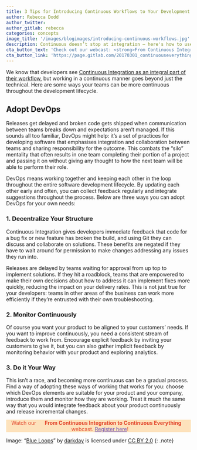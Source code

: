 ```yaml
---
title: 3 Tips for Introducing Continuous Workflows to Your Development Process
author: Rebecca Dodd
author_twitter:
author_gitlab: rebecca
categories: concepts
image_title: '/images/blogimages/introducing-continuous-workflows.jpg'
description: Continuous doesn’t stop at integration – here's how to use it to your advantage throughout your development process.
cta_button_text: 'Check out our webcast: <strong>From Continuous Integration to Continuous Everything</strong>!'
cta_button_link: 'https://page.gitlab.com/20170301_continuouseverything.html'
---
```


We know that developers see [Continuous Integration as an integral part of their workflow](https://about.gitlab.com/2017/02/22/ci-integral-to-everyday-work/), but working in a continuous manner goes beyond just the technical. Here are some ways your teams can be more continuous throughout the development lifecycle.

<!-- more -->

##  Adopt DevOps

Releases get delayed and broken code gets shipped when communication between teams breaks down and expectations aren’t managed. If this sounds all too familiar, DevOps might help: it’s a set of practices for developing software that emphasises integration and collaboration between teams and sharing responsibility for the outcome. This combats the “silo” mentality that often results in one team completing their portion of a project and passing it on without giving any thought to how the next team will be able to perform their role.

DevOps means working together and keeping each other in the loop throughout the entire software development lifecycle. By updating each other early and often, you can collect feedback regularly and integrate suggestions throughout the process. Below are three ways you can adopt DevOps for your own needs:

### 1. Decentralize Your Structure

Continuous Integration gives developers immediate feedback that code for a bug fix or new feature has broken the build, and using Git they can discuss and collaborate on solutions. These benefits are negated if they have to wait around for permission to make changes addressing any issues they run into.

Releases are delayed by teams waiting for approval from up top to implement solutions. If they hit a roadblock, teams that are empowered to make their own decisions about how to address it can implement fixes more quickly, reducing the impact on your delivery rates. This is not just true for your developers: teams in other areas of the business can work more efficiently if they’re entrusted with their own troubleshooting.

### 2. Monitor Continuously

Of course you want your product to be aligned to your customers’ needs. If you want to improve continuously, you need a consistent stream of feedback to work from. Encourage explicit feedback by inviting your customers to give it, but you can also gather implicit feedback by monitoring behavior with your product and exploring analytics.

### 3. Do it Your Way

This isn’t a race, and becoming more continuous can be a gradual process. Find a way of adopting these ways of working that works for you: choose which DevOps elements are suitable for your product and your company, introduce them and monitor how they are working. Treat it much the same way that you would integrate feedback about your product continuously and release incremental changes.




<p class="alert alert-orange" style="background-color: rgba(252,163,38,.3); border-color: rgba(252,163,38,.3); color: rgb(226,67,41) !important; text-align: center;">Watch our &nbsp;&nbsp;<i class="fa fa-gitlab" style="color:rgb(107,79,187); font-size:.85em" aria-hidden="true"></i> &nbsp;&nbsp;<strong>From Continuous Integration to Continuous Everything</strong> &nbsp;&nbsp;<i class="fa fa-gitlab" style="color:rgb(107,79,187); font-size:.85em" aria-hidden="true"></i>
&nbsp;&nbsp;webcast. <a style="color: rgb(107,79,187);" href="https://page.gitlab.com/20170301_continuouseverything.html">Register here</a>!</p>

Image: “[Blue Loops](https://www.flickr.com/photos/drainrat/14017306767)” by [darkday](https://www.flickr.com/photos/drainrat/) is licensed under [CC BY 2.0](https://creativecommons.org/licenses/by/2.0/)
{: .note}

